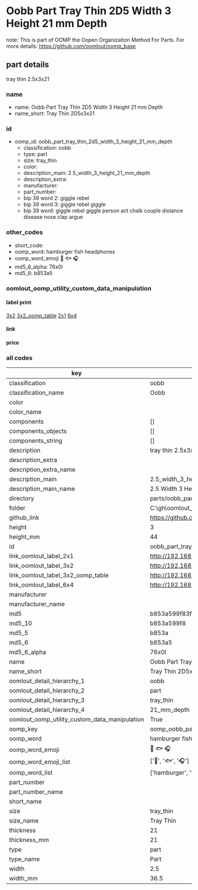 # Oobb Part Tray Thin 2D5 Width 3 Height 21 mm Depth  

note: This is part of OOMP the Oopen Organization Method For Parts. For more details: https://github.com/oomlout/oomp_base

##  part details
  



tray thin 2.5x3x21



### name
* name: Oobb Part Tray Thin 2D5 Width 3 Height 21 mm Depth
* name_short: Tray Thin 2D5x3x21 
### id
* oomp_id: oobb_part_tray_thin_2d5_width_3_height_21_mm_depth
  * classification: oobb
  * type: part
  * size: tray_thin
  * color: 
  * description_main: 2.5_width_3_height_21_mm_depth
  * description_extra: 
  * manufacturer: 
  * part_number: 
  * bip 39 word 2: giggle rebel
  * bip 39 word 3: giggle rebel giggle
  * bip 39 word: giggle rebel giggle person act chalk couple distance disease nose clap argue

### other_codes
* short_code: 
* oomp_word: hamburger fish headphones
* oomp_word_emoji :hamburger: :fish: :headphones:
* md5_6_alpha: 76x0l
* md5_6: b853a5






### oomlout_oomp_utility_custom_data_manipulation
#### label print
[3x2](http://192.168.1.245:1112/?label=oomp%2076x0l)
[3x2_oomp_table](http://192.168.1.108:1112/?label=oomp%2076x0l)
[2x1](http://192.168.1.242:1112/?label=oomp%2076x0l)
[6x4](http://192.168.1.55:1112/?label=oomp%2076x0l)    

#### link

                              

#### price







### all codes 
| key | value |  
| --- | --- |  
| classification | oobb |  
| classification_name | Oobb |  
| color |  |  
| color_name |  |  
| components | [] |  
| components_objects | [] |  
| components_string | [] |  
| description | tray thin 2.5x3x21 |  
| description_extra |  |  
| description_extra_name |  |  
| description_main | 2.5_width_3_height_21_mm_depth |  
| description_main_name | 2.5 Width 3 Height 21 mm Depth |  
| directory | parts/oobb_part_tray_thin_2d5_width_3_height_21_mm_depth |  
| folder | C:\gh\oomlout_oobb_version_4_generated_parts\parts\oobb_part_tray_thin_2d5_width_3_height_21_mm_depth |  
| github_link | https://github.com/oomlout/oomlout_oomp_part_src/tree/main/parts/oobb_part_tray_thin_2d5_width_3_height_21_mm_depth |  
| height | 3 |  
| height_mm | 44 |  
| id | oobb_part_tray_thin_2d5_width_3_height_21_mm_depth |  
| link_oomlout_label_2x1 | http://192.168.1.242:1112/?label=oomp%2076x0l |  
| link_oomlout_label_3x2 | http://192.168.1.245:1112/?label=oomp%2076x0l |  
| link_oomlout_label_3x2_oomp_table | http://192.168.1.108:1112/?label=oomp%2076x0l |  
| link_oomlout_label_6x4 | http://192.168.1.55:1112/?label=oomp%2076x0l |  
| manufacturer |  |  
| manufacturer_name |  |  
| md5 | b853a599f83fa62497813a34c3eccb0f |  
| md5_10 | b853a599f8 |  
| md5_5 | b853a |  
| md5_6 | b853a5 |  
| md5_6_alpha | 76x0l |  
| name | Oobb Part Tray Thin 2D5 Width 3 Height 21 mm Depth |  
| name_short | Tray Thin 2D5x3x21  |  
| oomlout_detail_hierarchy_1 | oobb |  
| oomlout_detail_hierarchy_2 | part |  
| oomlout_detail_hierarchy_3 | tray_thin |  
| oomlout_detail_hierarchy_4 | 21_mm_depth |  
| oomlout_oomp_utility_custom_data_manipulation | True |  
| oomp_key | oomp_oobb_part_tray_thin_2d5_width_3_height_21_mm_depth |  
| oomp_word | hamburger fish headphones |  
| oomp_word_emoji | :hamburger: :fish: :headphones: |  
| oomp_word_emoji_list | [':hamburger:', ':fish:', ':headphones:'] |  
| oomp_word_list | ['hamburger', 'fish', 'headphones'] |  
| part_number |  |  
| part_number_name |  |  
| short_name |  |  
| size | tray_thin |  
| size_name | Tray Thin |  
| thickness | 21 |  
| thickness_mm | 21 |  
| type | part |  
| type_name | Part |  
| width | 2.5 |  
| width_mm | 36.5 |  

